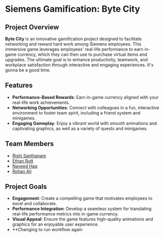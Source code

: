 # Siemens Gamification: Byte City

## Project Overview

**Byte City** is an innovative gamification project designed to facilitate networking and reward hard work among Siemens employees. This immersive game leverages employees' real-life performance to earn in-game currency, which they can then use to purchase virtual items and upgrades. The ultimate goal is to enhance productivity, teamwork, and workplace satisfaction through interactive and engaging experiences. It's gonna be a good time.

## Features
- **Performance-Based Rewards**: Earn in-game currency aligned with your real-life work achievements.
- **Networking Opportunities**: Connect with colleagues in a fun, interactive environment to foster team spirit, including a friend system and minigames. 
- **Engaging Gameplay**: Enjoy a vibrant world with smooth animations and captivating graphics, as well as a variety of quests and minigames.

## Team Members
- [Rishi Santhanam](#)
- [Ethan Rutt](#)
- [Naveed Haq](#)
- [Rohan Ali](#)

## Project Goals
- **Engagement**: Create a compelling game that motivates employees to excel and collaborate.
- **Performance Integration**: Develop a seamless system for translating real-life performance metrics into in-game currency.
- **Visual Appeal**: Ensure the game features high-quality animations and graphics for an enjoyable user experience.
- **Changing to run workflow again
